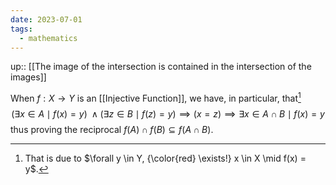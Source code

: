 ```yaml
---
date: 2023-07-01
tags:
  - mathematics
---
```

up:: [[The image of the intersection is contained in the intersection of the images]]

When $f: X \to Y$ is an [[Injective Function]], we have, in particular, that[^1]
$$
(\exists x \in A \mid f(x) = y) \; \land (\exists z \in B \mid f(z) = y) \implies (x = z) \implies \exists x \in A \cap B \mid f(x) = y
$$
thus proving the reciprocal $f(A) \cap f(B) \subseteq f(A \cap B)$.

[^1]: That is due to $\forall y \in Y, {\color{red} \exists!} x \in X \mid f(x) = y$.